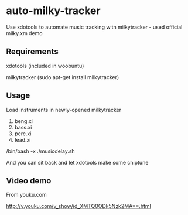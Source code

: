 # auto-milky-tracker #
Use xdotools to automate music tracking with milkytracker - used official milky.xm demo

## Requirements ##

xdotools (included in woobuntu)

milkytracker (sudo apt-get install milkytracker)

## Usage ##

Load instruments in newly-opened milkytracker

1. beng.xi
2. bass.xi
3. perc.xi
4. lead.xi

/bin/bash -x ./musicdelay.sh

And you can sit back and let xdotools make some chiptune

## Video demo ##

From youku.com

http://v.youku.com/v_show/id_XMTQ0ODk5Nzk2MA==.html
